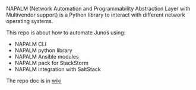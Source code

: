 NAPALM (Network Automation and Programmability Abstraction Layer with Multivendor support) is a Python library to interact with different network operating systems.  

This repo is about how to automate Junos using: 
- NAPALM CLI
- NAPALM python library
- NAPALM Ansible modules
- NAPALM pack for StackStorm
- NAPALM integration with SaltStack

The repo doc is in [wiki](https://github.com/ksator/junos-automation-with-NAPALM/wiki)   
